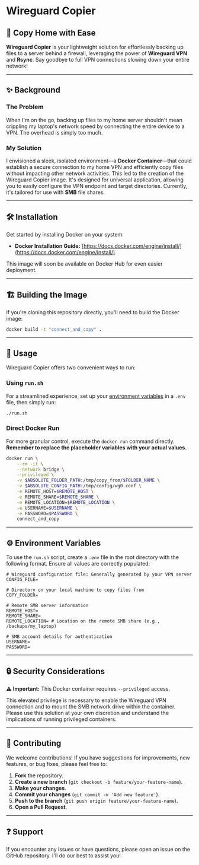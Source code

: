 # Wireguard Copier

## 🚀 Copy Home with Ease

**Wireguard Copier** is your lightweight solution for effortlessly backing up files to a server behind a firewall, leveraging the power of **Wireguard VPN** and **Rsync**. Say goodbye to full VPN connections slowing down your entire network!

---

## ✨ Background

### The Problem

When I'm on the go, backing up files to my home server shouldn't mean crippling my laptop's network speed by connecting the entire device to a VPN. The overhead is simply too much.

### My Solution

I envisioned a sleek, isolated environment—a **Docker Container**—that could establish a secure connection to my home VPN and efficiently copy files without impacting other network activities. This led to the creation of the Wireguard Copier image. It's designed for universal application, allowing you to easily configure the VPN endpoint and target directories. Currently, it's tailored for use with **SMB** file shares.

---

## 🛠️ Installation

Get started by installing Docker on your system:

* **Docker Installation Guide:** [https://docs.docker.com/engine/install/](https://docs.docker.com/engine/install/)

This image will soon be available on Docker Hub for even easier deployment.

---

## 🏗️ Building the Image

If you're cloning this repository directly, you'll need to build the Docker image:

```bash
docker build -t "connect_and_copy" .
```

---

## 🚀 Usage

Wireguard Copier offers two convenient ways to run:

### Using `run.sh`

For a streamlined experience, set up your [environment variables](#-environment-variables) in a `.env` file, then simply run:

```bash
./run.sh
```

### Direct Docker Run

For more granular control, execute the `docker run` command directly. **Remember to replace the placeholder variables with your actual values.**

```bash
docker run \
    --rm -it \
    --network bridge \
    --privileged \
    -v $ABSOLUTE_FOLDER_PATH:/tmp/copy_from/$FOLDER_NAME \
    -v $ABSOLUTE_CONFIG_PATH:/tmp/config/wg0.conf \
    -e REMOTE_HOST=$REMOTE_HOST \
    -e REMOTE_SHARE=$REMOTE_SHARE \
    -e REMOTE_LOCATION=$REMOTE_LOCATION \
    -e USERNAME=$USERNAME \
    -e PASSWORD=$PASSWORD \
    connect_and_copy
```

---

## ⚙️ Environment Variables

To use the `run.sh` script, create a `.env` file in the root directory with the following format. Ensure all values are correctly populated:

```
# Wireguard configuration file: Generally generated by your VPN server
CONFIG_FILE=

# Directory on your local machine to copy files from
COPY_FOLDER=

# Remote SMB server information
REMOTE_HOST=
REMOTE_SHARE=
REMOTE_LOCATION= # Location on the remote SMB share (e.g., /backups/my_laptop)

# SMB account details for authentication
USERNAME=
PASSWORD=
```

---

## 🔒 Security Considerations

⚠️ **Important:** This Docker container requires `--privileged` access.

This elevated privilege is necessary to enable the Wireguard VPN connection and to mount the SMB network drive within the container. Please use this solution at your own discretion and understand the implications of running privileged containers.

---

## 🤝 Contributing

We welcome contributions! If you have suggestions for improvements, new features, or bug fixes, please feel free to:

1.  **Fork** the repository.
2.  **Create a new branch** (`git checkout -b feature/your-feature-name`).
3.  **Make your changes**.
4.  **Commit your changes** (`git commit -m 'Add new feature'`).
5.  **Push to the branch** (`git push origin feature/your-feature-name`).
6.  **Open a Pull Request**.

---

## ❓ Support

If you encounter any issues or have questions, please open an issue on the GitHub repository. I'll do our best to assist you!